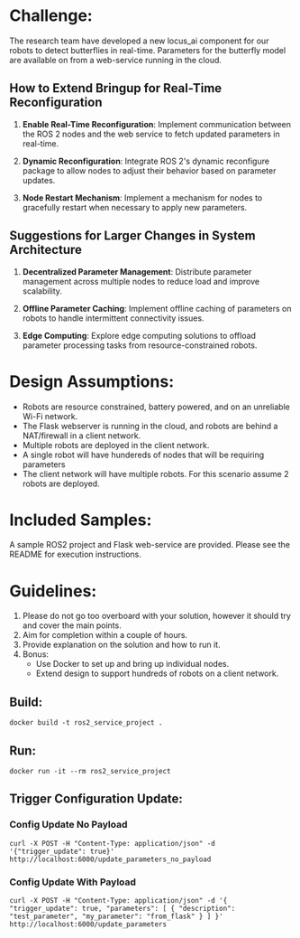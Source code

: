 # Challenge: 

The research team have developed a new locus_ai component for our robots to detect butterflies in real-time. Parameters for the butterfly model are available on from a web-service running in the cloud. 

## How to Extend Bringup for Real-Time Reconfiguration

1. **Enable Real-Time Reconfiguration**: Implement communication between the ROS 2 nodes and the web service to fetch updated parameters in real-time.

2. **Dynamic Reconfiguration**: Integrate ROS 2's dynamic reconfigure package to allow nodes to adjust their behavior based on parameter updates.

3. **Node Restart Mechanism**: Implement a mechanism for nodes to gracefully restart when necessary to apply new parameters.

## Suggestions for Larger Changes in System Architecture

1. **Decentralized Parameter Management**: Distribute parameter management across multiple nodes to reduce load and improve scalability.

2. **Offline Parameter Caching**: Implement offline caching of parameters on robots to handle intermittent connectivity issues.

3. **Edge Computing**: Explore edge computing solutions to offload parameter processing tasks from resource-constrained robots.

# Design Assumptions:

- Robots are resource constrained, battery powered, and on an unreliable Wi-Fi network.
- The Flask webserver is running in the cloud, and robots are behind a NAT/firewall in a client network.
- Multiple robots are deployed in the client network.
- A single robot will have hundereds of nodes that will be requiring parameters
- The client network will have multiple robots. For this scenario assume 2 robots are deployed.

# Included Samples:

A sample ROS2 project and Flask web-service are provided. Please see the README for execution instructions.

# Guidelines:

1. Please do not go too overboard with your solution, however it should try and cover the main points.
2. Aim for completion within a couple of hours.
3. Provide explanation on the solution and how to run it.
4. Bonus: 
    - Use Docker to set up and bring up individual nodes.
    - Extend design to support hundreds of robots on a client network.

## Build:

`docker build -t ros2_service_project .`

## Run:

`docker run -it --rm ros2_service_project`

## Trigger Configuration Update:

### Config Update No Payload

`curl -X POST -H "Content-Type: application/json" -d '{"trigger_update": true}' http://localhost:6000/update_parameters_no_payload`

### Config Update With Payload

`curl -X POST -H "Content-Type: application/json" -d '{
  "trigger_update": true,
  "parameters": [
    { "description": "test_parameter", "my_parameter": "from_flask" }
  ]
}' http://localhost:6000/update_parameters
`